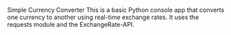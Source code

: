 Simple Currency Converter
This is a basic Python console app that converts one currency to another using real-time exchange rates. It uses the requests module and the ExchangeRate-API.


